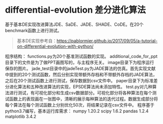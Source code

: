 # differential-evolution 差分进化算法
基于基本DE实现改进算法JDE、SaDE、JADE、SHADE、CoDE。在20个benchmark函数上进行测试。
>基本DE实现参考自：https://pablormier.github.io/2017/09/05/a-tutorial-on-differential-evolution-with-python/

程序结构：
functions.py为20个基准测试函数的实现。
additional_code_for_ppt目录下的文件是为了做PPT画图写的，与主程序无关。
image目录下为程序运行保存的图片。
jade_test目录中的jadeTest.py为JADE算法的仿真。首先实现文献中提到的20个测试函数，然后分别实现带额外存档和不带额外存档的JADE算法，之后在20个测试函数上进行测试，保存数据到csv文件中。
paper目录下为标准差分进化算法和五种改进算法的实现，EPSDE算法尚未添加特性。
test.py对几种算法进行测试，有可视化部分和生成csv数据部分。可视化部分将各种算法在每个测试函数上的表现画在一张图中，清晰的展示每种算法的迭代过程。数据生成部分将每个算法在每个测试函数上分别优化50次，将结果记录在csv文件中。
程序基于python3.7编写，基本运行库需求：
numpy               1.20.2
scipy               1.6.2
pandas              1.2.4
matplotlib          3.4.2
